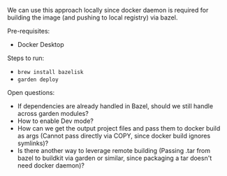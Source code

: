 We can use this approach locally since docker daemon is required for building the image (and pushing to local registry) via bazel.

Pre-requisites:
- Docker Desktop

Steps to run:
- `brew install bazelisk`
- `garden deploy`

Open questions:
- If dependencies are already handled in Bazel, should we still handle across garden modules?
- How to enable Dev mode?
- How can we get the output project files and pass them to docker build as args (Cannot pass directly via COPY, since docker build ignores symlinks)?
- Is there another way to leverage remote building (Passing .tar from bazel to buildkit via garden or similar, since packaging a tar doesn't need docker daemon)?
